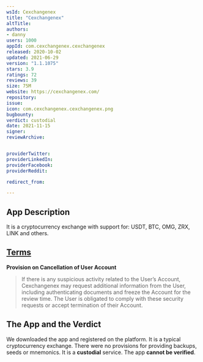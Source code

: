 ```yaml
---
wsId: Cexchangenex
title: "Cexchangenex"
altTitle: 
authors:
- danny
users: 1000
appId: com.cexchangenex.cexchangenex
released: 2020-10-02
updated: 2021-06-29
version: "1.1.1075"
stars: 3.9
ratings: 72
reviews: 39
size: 75M
website: https://cexchangenex.com/
repository: 
issue: 
icon: com.cexchangenex.cexchangenex.png
bugbounty: 
verdict: custodial
date: 2021-11-15
signer: 
reviewArchive:


providerTwitter: 
providerLinkedIn: 
providerFacebook: 
providerReddit: 

redirect_from:

---
```



## App Description

It is a cryptocurrency exchange with support for: USDT, BTC, OMG, ZRX, LINK and others.

## [Terms](https://cexchangenex.com/terms)

**Provision on Cancellation of User Account**

> If there is any suspicious activity related to the User’s Account, Cexchangenex may request additional information from the User, including authenticating documents and freeze the Account for the review time. The User is obligated to comply with these security requests or accept termination of their Account.

## The App and the Verdict

We downloaded the app and registered on the platform. It is a typical cryptocurrency exchange. There were no provisions for providing backups, seeds or mnemonics. It is a **custodial** service. The app **cannot be verified**.
